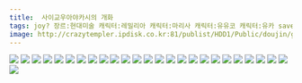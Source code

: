 ```yaml
---
title:  사이교우아야카시의 개화
tags: joy? 장르:현대미술 캐릭터:레밀리아 캐릭터:마리사 캐릭터:유유코 캐릭터:유카 save 동방_동인지
image: http://crazytempler.ipdisk.co.kr:81/publist/HDD1/Public/doujin/ghap/5321/001.jpg
---
```

<img src="http://crazytempler.ipdisk.co.kr:81/publist/HDD1/Public/doujin/ghap/5321/001.jpg">
<img src="http://crazytempler.ipdisk.co.kr:81/publist/HDD1/Public/doujin/ghap/5321/002.jpg">
<img src="http://crazytempler.ipdisk.co.kr:81/publist/HDD1/Public/doujin/ghap/5321/003.jpg">
<img src="http://crazytempler.ipdisk.co.kr:81/publist/HDD1/Public/doujin/ghap/5321/004.jpg">
<img src="http://crazytempler.ipdisk.co.kr:81/publist/HDD1/Public/doujin/ghap/5321/005.jpg">
<img src="http://crazytempler.ipdisk.co.kr:81/publist/HDD1/Public/doujin/ghap/5321/006.jpg">
<img src="http://crazytempler.ipdisk.co.kr:81/publist/HDD1/Public/doujin/ghap/5321/007.jpg">
<img src="http://crazytempler.ipdisk.co.kr:81/publist/HDD1/Public/doujin/ghap/5321/008.jpg">
<img src="http://crazytempler.ipdisk.co.kr:81/publist/HDD1/Public/doujin/ghap/5321/009.jpg">
<img src="http://crazytempler.ipdisk.co.kr:81/publist/HDD1/Public/doujin/ghap/5321/010.jpg">
<img src="http://crazytempler.ipdisk.co.kr:81/publist/HDD1/Public/doujin/ghap/5321/011.jpg">
<img src="http://crazytempler.ipdisk.co.kr:81/publist/HDD1/Public/doujin/ghap/5321/012.jpg">
<img src="http://crazytempler.ipdisk.co.kr:81/publist/HDD1/Public/doujin/ghap/5321/013.jpg">
<img src="http://crazytempler.ipdisk.co.kr:81/publist/HDD1/Public/doujin/ghap/5321/014.jpg">
<img src="http://crazytempler.ipdisk.co.kr:81/publist/HDD1/Public/doujin/ghap/5321/015.jpg">
<img src="http://crazytempler.ipdisk.co.kr:81/publist/HDD1/Public/doujin/ghap/5321/016.jpg">
<img src="http://crazytempler.ipdisk.co.kr:81/publist/HDD1/Public/doujin/ghap/5321/017.jpg">
<img src="http://crazytempler.ipdisk.co.kr:81/publist/HDD1/Public/doujin/ghap/5321/018.jpg">
<img src="http://crazytempler.ipdisk.co.kr:81/publist/HDD1/Public/doujin/ghap/5321/019.jpg">
<img src="http://crazytempler.ipdisk.co.kr:81/publist/HDD1/Public/doujin/ghap/5321/020.jpg">
<img src="http://crazytempler.ipdisk.co.kr:81/publist/HDD1/Public/doujin/ghap/5321/021.jpg">
<img src="http://crazytempler.ipdisk.co.kr:81/publist/HDD1/Public/doujin/ghap/5321/022.jpg">
<img src="http://crazytempler.ipdisk.co.kr:81/publist/HDD1/Public/doujin/ghap/5321/023.jpg">
<img src="http://crazytempler.ipdisk.co.kr:81/publist/HDD1/Public/doujin/ghap/5321/024.jpg">
<img src="http://crazytempler.ipdisk.co.kr:81/publist/HDD1/Public/doujin/ghap/5321/025.jpg">
<img src="http://crazytempler.ipdisk.co.kr:81/publist/HDD1/Public/doujin/ghap/5321/026.jpg">
